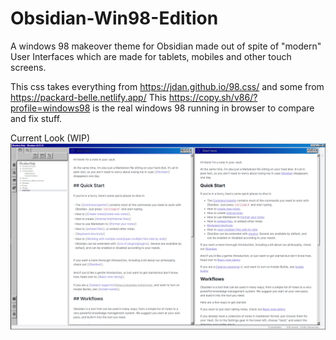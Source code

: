# Obsidian-Win98-Edition
A windows 98 makeover theme for Obsidian made out of spite of "modern" User Interfaces which are made for tablets, mobiles and other touch screens. 

This css takes everything from https://jdan.github.io/98.css/ and some from https://packard-belle.netlify.app/
This https://copy.sh/v86/?profile=windows98 is the real windows 98 running in browser to compare and fix stuff. 


Current Look (WIP)
![Obisidan Windows 98 Theme Screenshot](obsidian-win98-edition-WIP.png)
